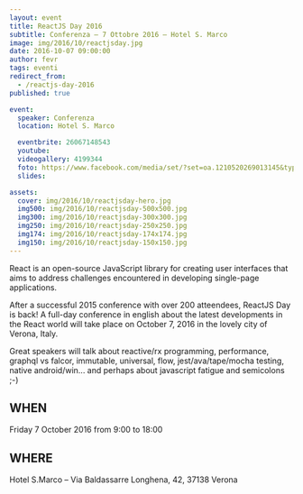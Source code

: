 ```yaml
---
layout: event
title: ReactJS Day 2016
subtitle: Conferenza – 7 Ottobre 2016 – Hotel S. Marco
image: img/2016/10/reactjsday.jpg
date: 2016-10-07 09:00:00
author: fevr
tags: eventi
redirect_from:
  - /reactjs-day-2016
published: true

event:
  speaker: Conferenza
  location: Hotel S. Marco

  eventbrite: 26067148543
  youtube:
  videogallery: 4199344
  foto: https://www.facebook.com/media/set/?set=oa.1210520269013145&type=3
  slides:

assets:
  cover: img/2016/10/reactjsday-hero.jpg
  img500: img/2016/10/reactjsday-500x500.jpg
  img300: img/2016/10/reactjsday-300x300.jpg
  img250: img/2016/10/reactjsday-250x250.jpg
  img174: img/2016/10/reactjsday-174x174.jpg
  img150: img/2016/10/reactjsday-150x150.jpg
---
```


React is an open-source JavaScript library for creating user interfaces that aims to address challenges encountered
in developing single-page applications.

After a successful 2015 conference with over 200 atteendees, ReactJS Day is back!
A full-day conference in english about the latest developments in the React world will take place on
October 7, 2016 in the lovely city of Verona, Italy.

Great speakers will talk about reactive/rx programming, performance, graphql vs falcor, immutable, universal,
flow, jest/ava/tape/mocha testing, native android/win... and perhaps about javascript fatigue and semicolons ;-)

## WHEN

Friday 7 October 2016 from 9:00 to 18:00

## WHERE

Hotel S.Marco – Via Baldassarre Longhena, 42, 37138 Verona
